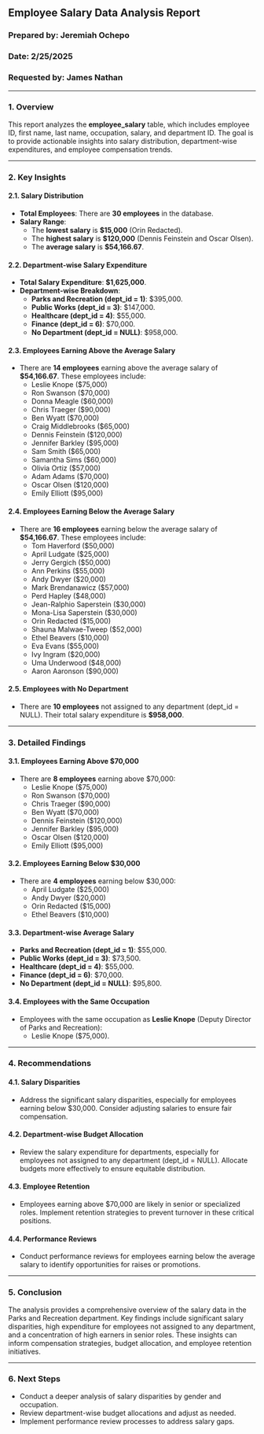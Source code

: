 ## **Employee Salary Data Analysis Report**

### **Prepared by: Jeremiah Ochepo**
### **Date: 2/25/2025**
### **Requested by: James Nathan**

---

### **1. Overview**
This report analyzes the **employee_salary** table, which includes employee ID, first name, last name, occupation, salary, and department ID. The goal is to provide actionable insights into salary distribution, department-wise expenditures, and employee compensation trends.

---

### **2. Key Insights**

#### **2.1. Salary Distribution**
- **Total Employees**: There are **30 employees** in the database.
- **Salary Range**:
  - The **lowest salary** is **$15,000** (Orin Redacted).
  - The **highest salary** is **$120,000** (Dennis Feinstein and Oscar Olsen).
  - The **average salary** is **$54,166.67**.

#### **2.2. Department-wise Salary Expenditure**
- **Total Salary Expenditure**: **$1,625,000**.
- **Department-wise Breakdown**:
  - **Parks and Recreation (dept_id = 1)**: $395,000.
  - **Public Works (dept_id = 3)**: $147,000.
  - **Healthcare (dept_id = 4)**: $55,000.
  - **Finance (dept_id = 6)**: $70,000.
  - **No Department (dept_id = NULL)**: $958,000.

#### **2.3. Employees Earning Above the Average Salary**
- There are **14 employees** earning above the average salary of **$54,166.67**. These employees include:
  - Leslie Knope ($75,000)
  - Ron Swanson ($70,000)
  - Donna Meagle ($60,000)
  - Chris Traeger ($90,000)
  - Ben Wyatt ($70,000)
  - Craig Middlebrooks ($65,000)
  - Dennis Feinstein ($120,000)
  - Jennifer Barkley ($95,000)
  - Sam Smith ($65,000)
  - Samantha Sims ($60,000)
  - Olivia Ortiz ($57,000)
  - Adam Adams ($70,000)
  - Oscar Olsen ($120,000)
  - Emily Elliott ($95,000)

#### **2.4. Employees Earning Below the Average Salary**
- There are **16 employees** earning below the average salary of **$54,166.67**. These employees include:
  - Tom Haverford ($50,000)
  - April Ludgate ($25,000)
  - Jerry Gergich ($50,000)
  - Ann Perkins ($55,000)
  - Andy Dwyer ($20,000)
  - Mark Brendanawicz ($57,000)
  - Perd Hapley ($48,000)
  - Jean-Ralphio Saperstein ($30,000)
  - Mona-Lisa Saperstein ($30,000)
  - Orin Redacted ($15,000)
  - Shauna Malwae-Tweep ($52,000)
  - Ethel Beavers ($10,000)
  - Eva Evans ($55,000)
  - Ivy Ingram ($20,000)
  - Uma Underwood ($48,000)
  - Aaron Aaronson ($90,000)

#### **2.5. Employees with No Department**
- There are **10 employees** not assigned to any department (dept_id = NULL). Their total salary expenditure is **$958,000**.

---

### **3. Detailed Findings**

#### **3.1. Employees Earning Above $70,000**
- There are **8 employees** earning above $70,000:
  - Leslie Knope ($75,000)
  - Ron Swanson ($70,000)
  - Chris Traeger ($90,000)
  - Ben Wyatt ($70,000)
  - Dennis Feinstein ($120,000)
  - Jennifer Barkley ($95,000)
  - Oscar Olsen ($120,000)
  - Emily Elliott ($95,000)

#### **3.2. Employees Earning Below $30,000**
- There are **4 employees** earning below $30,000:
  - April Ludgate ($25,000)
  - Andy Dwyer ($20,000)
  - Orin Redacted ($15,000)
  - Ethel Beavers ($10,000)

#### **3.3. Department-wise Average Salary**
- **Parks and Recreation (dept_id = 1)**: $55,000.
- **Public Works (dept_id = 3)**: $73,500.
- **Healthcare (dept_id = 4)**: $55,000.
- **Finance (dept_id = 6)**: $70,000.
- **No Department (dept_id = NULL)**: $95,800.

#### **3.4. Employees with the Same Occupation**
- Employees with the same occupation as **Leslie Knope** (Deputy Director of Parks and Recreation):
  - Leslie Knope ($75,000).

---

### **4. Recommendations**

#### **4.1. Salary Disparities**
- Address the significant salary disparities, especially for employees earning below $30,000. Consider adjusting salaries to ensure fair compensation.

#### **4.2. Department-wise Budget Allocation**
- Review the salary expenditure for departments, especially for employees not assigned to any department (dept_id = NULL). Allocate budgets more effectively to ensure equitable distribution.

#### **4.3. Employee Retention**
- Employees earning above $70,000 are likely in senior or specialized roles. Implement retention strategies to prevent turnover in these critical positions.

#### **4.4. Performance Reviews**
- Conduct performance reviews for employees earning below the average salary to identify opportunities for raises or promotions.

---

### **5. Conclusion**
The analysis provides a comprehensive overview of the salary data in the Parks and Recreation department. Key findings include significant salary disparities, high expenditure for employees not assigned to any department, and a concentration of high earners in senior roles. These insights can inform compensation strategies, budget allocation, and employee retention initiatives.

---

### **6. Next Steps**
- Conduct a deeper analysis of salary disparities by gender and occupation.
- Review department-wise budget allocations and adjust as needed.
- Implement performance review processes to address salary gaps.
